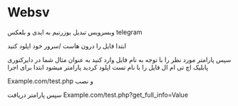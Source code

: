 # Websv
وبسرویس تبدیل یوزرنیم به ایدی و بلعکس telegram

ابتدا فایل را درون هاست /سرور خود اپلود کنید 

سپس پارامتر مورد نظر را با توجه به نام فایل وارد کنید به عنوان مثال 
شما در دایرکتوری پابلیک اچ تی ام ال فایل را با نام تست اپلود کردید پارامتر میشود 
ابتدا برای اجرا

Example.com/test.php 
و نصب

سپس پارامتر دریافت 
Example.com/test.php?get_full_info=Value
